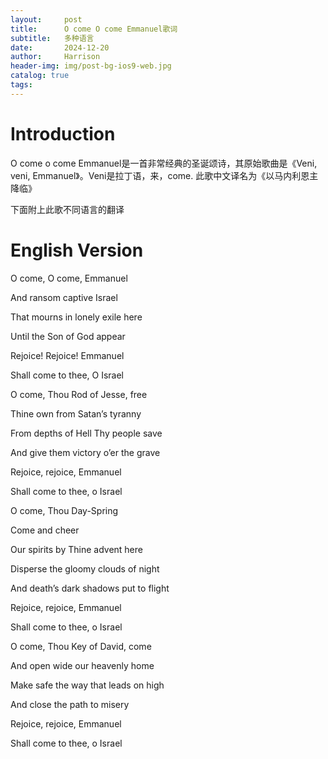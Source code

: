 ```yaml
---
layout:     post
title:      O come O come Emmanuel歌词
subtitle:   多种语言
date:       2024-12-20
author:     Harrison
header-img: img/post-bg-ios9-web.jpg
catalog: true
tags:
---
```

# Introduction
O come o come Emmanuel是一首非常经典的圣诞颂诗，其原始歌曲是《Veni, veni, Emmanuel》。Veni是拉丁语，来，come. 此歌中文译名为《以马内利恩主降临》

下面附上此歌不同语言的翻译

# English Version
O come, O come, Emmanuel

And ransom captive Israel

That mourns in lonely exile here

Until the Son of God appear

Rejoice! Rejoice! Emmanuel

Shall come to thee, O Israel

 

O come, Thou Rod of Jesse, free

Thine own from Satan’s tyranny

From depths of Hell Thy people save

And give them victory o’er the grave

Rejoice, rejoice, Emmanuel

Shall come to thee, o Israel

 

O come, Thou Day-Spring

Come and cheer

Our spirits by Thine advent here

Disperse the gloomy clouds of night

And death’s dark shadows put to flight

Rejoice, rejoice, Emmanuel

Shall come to thee, o Israel

 

O come, Thou Key of David, come

And open wide our heavenly home

Make safe the way that leads on high

And close the path to misery

Rejoice, rejoice, Emmanuel

Shall come to thee, o Israel